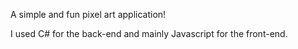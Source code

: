 A simple and fun pixel art application!

I used C# for the back-end and mainly Javascript for the front-end.
